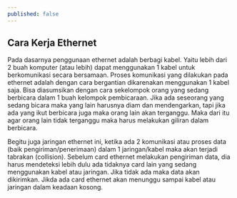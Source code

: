 ```yaml
---
published: false
---
```

## Cara Kerja Ethernet

Pada dasarnya penggunaan ethernet adalah berbagi kabel. Yaitu lebih dari 2 buah komputer (atau lebih) dapat menggunakan 1 kabel untuk berkomunikasi secara bersamaan. Proses komunikasi yang dilakukan pada ethernet adalah dengan cara bergantian dikarenakan menggunakan 1 kabel saja. Bisa diasumsikan dengan cara sekelompok orang yang sedang berbicara dalam 1 buah kelompok pembicaraan. Jika ada seseorang yang sedang bicara maka yang lain harusnya diam dan mendengarkan, tapi jika ada yang ikut berbicara juga maka orang lain akan terganggu. Maka dari itu agar orang lain tidak terganggu maka harus melakukan giliran dalam berbicara. 
	
Begitu juga jaringan ethernet ini, ketika ada 2 komunikasi atau proses data (baik pengiriman/penerimaan) dalam 1 jaringan/kabel maka akan terjadi tabrakan (collision). Sebelum card ethernet melakukan pengiriman data, dia harus mendeteksi lebih dulu ada tidaknya card lain yang sedang menggunakan kabel atau jaringan. Jika tidak ada maka data akan dikirimkan. Jikda ada card ethernet akan menunggu sampai kabel atau jaringan dalam keadaan kosong. 
